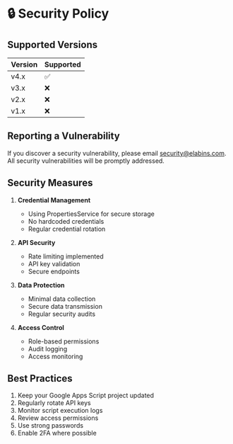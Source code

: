 # 🔒 Security Policy

## Supported Versions

| Version | Supported          |
| ------- | ------------------ |
| v4.x    | :white_check_mark: |
| v3.x    | :x:                |
| v2.x    | :x:                |
| v1.x    | :x:                |

## Reporting a Vulnerability

If you discover a security vulnerability, please email security@elabins.com. All security vulnerabilities will be promptly addressed.

## Security Measures

1. **Credential Management**

   - Using PropertiesService for secure storage
   - No hardcoded credentials
   - Regular credential rotation

2. **API Security**

   - Rate limiting implemented
   - API key validation
   - Secure endpoints

3. **Data Protection**

   - Minimal data collection
   - Secure data transmission
   - Regular security audits

4. **Access Control**
   - Role-based permissions
   - Audit logging
   - Access monitoring

## Best Practices

1. Keep your Google Apps Script project updated
2. Regularly rotate API keys
3. Monitor script execution logs
4. Review access permissions
5. Use strong passwords
6. Enable 2FA where possible
